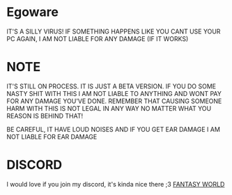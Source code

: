 # Egoware

IT'S A SILLY VIRUS! IF SOMETHING HAPPENS LIKE YOU CANT USE YOUR PC AGAIN, I AM NOT LIABLE FOR ANY DAMAGE (IF IT WORKS)


# NOTE

IT'S STILL ON PROCESS. IT IS JUST A BETA VERSION.
IF YOU DO SOME NASTY SHIT WITH THIS I AM NOT LIABLE TO ANYTHING AND WONT PAY FOR ANY DAMAGE YOU'VE DONE. 
REMEMBER THAT CAUSING SOMEONE HARM WITH THIS IS NOT LEGAL IN ANY WAY NO MATTER WHAT YOU REASON IS BEHIND THAT!

BE CAREFUL, IT HAVE LOUD NOISES AND IF YOU GET EAR DAMAGE I AM NOT LIABLE FOR EAR DAMAGE

# DISCORD

I would love if you join my discord, it's kinda nice there ;3
[FANTASY WORLD](https://discord.gg/PHUAyGJwKA)

